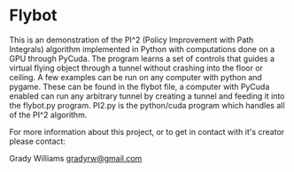 Flybot
======

This is an demonstration of the PI^2 (Policy Improvement with Path Integrals) algorithm implemented in Python
with computations done on a GPU through PyCuda. The program learns a set of controls that guides a virtual
flying object through a tunnel without crashing into the floor or ceiling. A few examples can be run on any
computer with python and pygame. These can be found in the flybot file, a computer with PyCuda enabled can
run any arbitrary tunnel by creating a tunnel and feeding it into the flybot.py program. PI2.py is the python/cuda
program which handles all of the PI^2 algorithm. 

For more information about this project, or to get in contact with it's creator please contact:

Grady Williams
gradyrw@gmail.com
